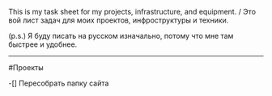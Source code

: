 This is my task sheet for my projects, infrastructure, and equipment. / Это вой лист задач для моих проектов, инфроструктуры и техники.

(p.s.) Я буду писать на русском изначально, потому что мне там быстрее и удобнее.


---

#Проекты

-[] Пересобрать папку сайта